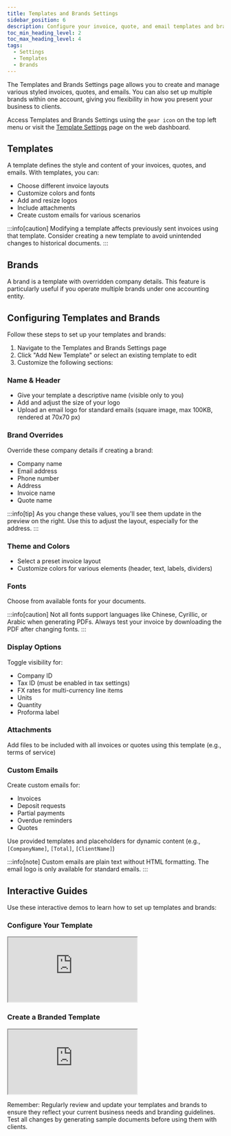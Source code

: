 ```yaml
---
title: Templates and Brands Settings
sidebar_position: 6
description: Configure your invoice, quote, and email templates and brands in Fiskl
toc_min_heading_level: 2
toc_max_heading_level: 4
tags:
  - Settings
  - Templates
  - Brands
---
```


The Templates and Brands Settings page allows you to create and manage various styled invoices, quotes, and emails. You can also set up multiple brands within one account, giving you flexibility in how you present your business to clients.

Access Templates and Brands Settings using the `gear icon` on the top left menu or visit the [Template Settings](https://sandbox.fiskl.ca/templates) page on the web dashboard.

## Templates

A template defines the style and content of your invoices, quotes, and emails. With templates, you can:

- Choose different invoice layouts
- Customize colors and fonts
- Add and resize logos
- Include attachments
- Create custom emails for various scenarios

:::info[caution]
Modifying a template affects previously sent invoices using that template. Consider creating a new template to avoid unintended changes to historical documents.
:::

## Brands

A brand is a template with overridden company details. This feature is particularly useful if you operate multiple brands under one accounting entity.

## Configuring Templates and Brands

Follow these steps to set up your templates and brands:

1. Navigate to the Templates and Brands Settings page
2. Click "Add New Template" or select an existing template to edit
3. Customize the following sections:

### Name & Header
- Give your template a descriptive name (visible only to you)
- Add and adjust the size of your logo
- Upload an email logo for standard emails (square image, max 100KB, rendered at 70x70 px)

### Brand Overrides
Override these company details if creating a brand:
- Company name
- Email address
- Phone number
- Address
- Invoice name
- Quote name

:::info[tip]
As you change these values, you'll see them update in the preview on the right. Use this to adjust the layout, especially for the address.
:::

### Theme and Colors
- Select a preset invoice layout
- Customize colors for various elements (header, text, labels, dividers)

### Fonts
Choose from available fonts for your documents.

:::info[caution]
Not all fonts support languages like Chinese, Cyrillic, or Arabic when generating PDFs. Always test your invoice by downloading the PDF after changing fonts.
:::

### Display Options
Toggle visibility for:
- Company ID
- Tax ID (must be enabled in tax settings)
- FX rates for multi-currency line items
- Units
- Quantity
- Proforma label

### Attachments
Add files to be included with all invoices or quotes using this template (e.g., terms of service)

### Custom Emails
Create custom emails for:
- Invoices
- Deposit requests
- Partial payments
- Overdue reminders
- Quotes

Use provided templates and placeholders for dynamic content (e.g., `[CompanyName]`, `[Total]`, `[ClientName]`)

:::info[note]
Custom emails are plain text without HTML formatting. The email logo is only available for standard emails.
:::

## Interactive Guides

Use these interactive demos to learn how to set up templates and brands:

### Configure Your Template
<div style={{ position: 'relative', paddingBottom: '56.25%', height: 0, width: '100%' }}>
  <iframe
    style={{ position: 'absolute', top: 0, left: 0, width: '100%', height: '100%', border: 0 }}
    src="https://demo.fiskl.com/e/clz9jx3mf0030l30d73gjxbhl/tour"
    allowFullScreen
    webkitallowfullscreen="true"
    mozallowfullscreen="true"
    allowtransparency="true"
  ></iframe>
</div>

### Create a Branded Template
<div style={{ position: 'relative', paddingBottom: '56.25%', height: 0, width: '100%' }}>
  <iframe
    style={{ position: 'absolute', top: 0, left: 0, width: '100%', height: '100%', border: 0 }}
    src="https://demo.fiskl.com/share/clzazu9qj0007ie0c8f76kk8r/tour"
    allowFullScreen
    webkitallowfullscreen="true"
    mozallowfullscreen="true"
    allowtransparency="true"
  ></iframe>
</div>

Remember: Regularly review and update your templates and brands to ensure they reflect your current business needs and branding guidelines. Test all changes by generating sample documents before using them with clients.